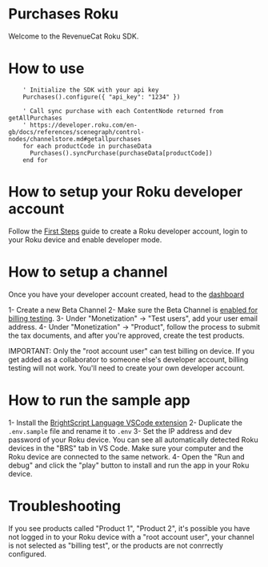 # Purchases Roku

Welcome to the RevenueCat Roku SDK.

# How to use

```brightscript
    ' Initialize the SDK with your api key
    Purchases().configure({ "api_key": "1234" })

    ' Call sync purchase with each ContentNode returned from getAllPurchases
    ' https://developer.roku.com/en-gb/docs/references/scenegraph/control-nodes/channelstore.md#getallpurchases
    for each productCode in purchaseData
      Purchases().syncPurchase(purchaseData[productCode])
    end for
```

# How to setup your Roku developer account

Follow the [First Steps](https://developer.roku.com/en-gb/docs/developer-program/getting-started/first-steps.md) guide to create a Roku developer account, login to your Roku device and enable developer mode.

# How to setup a channel

Once you have your developer account created, head to the [dashboard](https://developer.roku.com/dev/dashboard)

1- Create a new Beta Channel
2- Make sure the  Beta Channel is [enabled for billing testing](https://developer.roku.com/en-gb/docs/developer-program/roku-pay/testing/billing-testing.md).
3- Under "Monetization" -> "Test users", add your user email address.
4- Under "Monetization" -> "Product", follow the process to submit the tax documents, and after you're approved, create the test products.

IMPORTANT: Only the "root account user" can test billing on device. If you get added as a collaborator to someone else's developer account, billing testing will not work. You'll need to create your own developer account.

# How to run the sample app

1- Install the [BrightScript Language VSCode extension](https://marketplace.visualstudio.com/items?itemName=RokuCommunity.brightscript)
2- Duplicate the `.env.sample` file and rename it to `.env`
3- Set the IP address and dev password of your Roku device. You can see all automatically detected Roku devices in the "BRS" tab in VS Code. Make sure your computer and the Roku device are connected to the same network.
4- Open the "Run and debug" and click the "play" button to install and run the app in your Roku device.

# Troubleshooting

If you see products called "Product 1", "Product 2", it's possible you have not logged in to your Roku device with a "root account user", your channel is not selected as "billing test", or the products are not conrrectly configured.